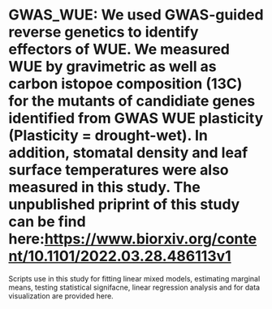 # GWAS_WUE: We used GWAS-guided reverse genetics to identify effectors of WUE. We measured WUE by gravimetric as well as carbon istopoe composition (13C) for the mutants of candidiate genes identified from GWAS WUE plasticity (Plasticity = drought-wet). In addition, stomatal density and leaf surface temperatures were also measured in this study. The unpublished priprint of this study can be find here:https://www.biorxiv.org/content/10.1101/2022.03.28.486113v1
Scripts use in this study for fitting linear mixed models, estimating marginal means, testing statistical signifacne, linear regression analysis and for data visualization are provided here.  

